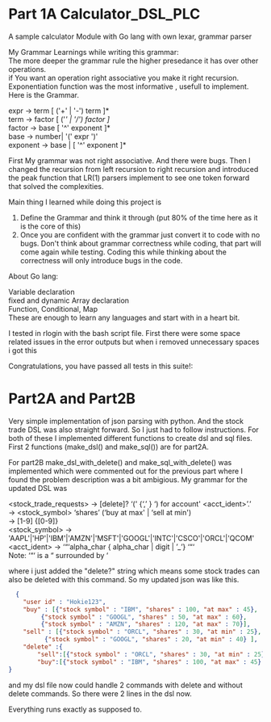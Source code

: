 # Part 1A Calculator_DSL_PLC
A sample calculator Module with Go lang with own lexar, grammar parser


My Grammar
Learnings while writing this grammar:  <br />
The more deeper the grammar rule the higher presedance it has over other operations. <br />
if You want an operation right associative you make it right recursion. <br />
Exponentiation function was the most informative , usefull to implement. <br />
Here is the Grammar. <br >

expr -> term [ ('+' | '-') term ]* <br />
term -> factor [ ('*' | '/') factor ]* <br />
factor -> base [ '^' exponent ]* <br />
base -> number| '(' expr ')' <br />
exponent -> base | [ '^' exponent ]* <br />

First My grammar was not right associative. And there were bugs. Then I changed the recursion from left recursion to right recursion and introduced the peak function that LR(1) parsers implement to see one token forward that solved the complexities. <br />

Main thing I learned while doing this project is <br />
1. Define the Grammar and think it through (put 80% of the time here as it is the core of this) <br />
2. Once you are confident with the grammar just convert it to code with no bugs. Don't think about grammar correctness while coding, that part will come again while testing. Coding this while thinking about the correctness will only introduce bugs in the code. <br />

About Go lang: <br />

Variable declaration <br />
fixed and dynamic Array declaration <br />
Function, Conditional, Map <br />
These are enough to learn any languages and start with in a heart bit. <br />

I tested in rlogin with the bash script file. First there were some space related issues in the error outputs but when i removed unnecessary spaces i got this <br />

Congratulations, you have passed all tests in this suite!: <br />


# Part2A and Part2B

Very simple implementation of json parsing with python. And the stock trade DSL was also straight forward. So I just had to follow instructions. For both of these I implemented different functions to create dsl and sql files. First 2 functions (make_dsl() and make_sql()) are for part2A. <br >

For part2B make_dsl_with_delete() and make_sql_with_delete() was implemented which were commented out for the previous part where I found the problem description was a bit ambigious. My grammar for the updated DSL was <br >

<stock_trade_requests> →  [delete]? ‘(' <trade> {‘,’ <trade>} ‘) for account' <acct_ident>’.’ <br >
<trade> →  <number> <stock_symbol> ‘shares’ (‘buy at max' | ‘sell at min') <number> <br >
<number> →  [1-9] {[0-9]} <br >
<stock_symbol> → 'AAPL'|'HP'|'IBM'|'AMZN'|'MSFT'|'GOOGL'|'INTC'|'CSCO'|'ORCL'|'QCOM' <br >
<acct_ident> →  ‘“‘alpha_char { alpha_char | digit | ’_’} ‘“‘ <br >
Note:  ‘“‘ is a “ surrounded by ‘ <br >

where i just added the "delete?" string which means some stock trades can also be deleted with this command. So my updated json was like this. <br >  
```json
  {
	"user id" : "Hokie123",
	"buy" : [{"stock symbol" : "IBM", "shares" : 100, "at max" : 45},
		 {"stock symbol" : "GOOGL", "shares" : 50, "at max" : 60}, 
		 {"stock symbol" : "AMZN", "shares" : 120, "at max" : 70}], 
	"sell" : [{"stock symbol" : "ORCL", "shares" : 30, "at min" : 25},
		  {"stock symbol" : "GOOGL", "shares" : 20, "at min" : 40} ], 
	"delete" :{
		"sell":[{"stock symbol" : "ORCL", "shares" : 30, "at min" : 25}],
		"buy":[{"stock symbol" : "IBM", "shares" : 100, "at max" : 45} ]}
}
```
and my dsl file now could handle 2 commands with delete and without delete commands. So there were 2 lines in the dsl now.

Everything runs exactly as supposed to.
  
  
  




